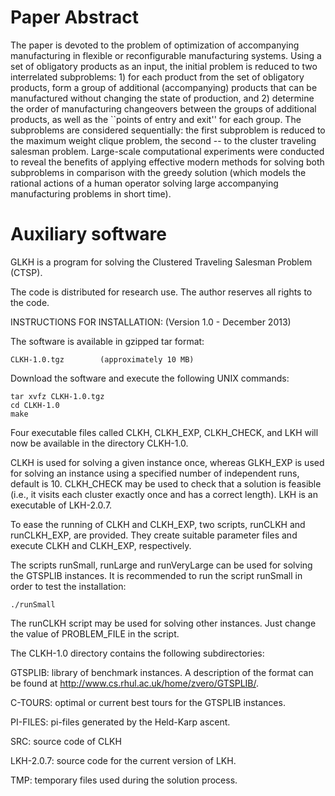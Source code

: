 # Paper Abstract
The paper is devoted to the problem of optimization of accompanying manufacturing in flexible or reconfigurable manufacturing systems. Using a set of obligatory products as an input, the initial problem is reduced to two interrelated subproblems: 1) for each product from the set of obligatory products, form a group of additional (accompanying) products that can be manufactured without changing the state of production, and 2) determine the order of manufacturing changeovers between the groups of additional products, as well as the ``points of entry and exit'' for each group. The subproblems are considered sequentially: the first subproblem is reduced to the maximum weight clique problem, the second -- to the cluster traveling salesman problem. Large-scale computational experiments were conducted to reveal the benefits of applying effective modern methods for solving both subproblems in comparison with the greedy solution (which models the rational actions of a human operator solving large accompanying manufacturing problems in short time).


# Auxiliary software



GLKH is a program for solving the Clustered Traveling Salesman Problem (CTSP).

The code is distributed for research use. The author reserves all rights to the
code.

INSTRUCTIONS FOR INSTALLATION: (Version 1.0 - December 2013)

The software is available in gzipped tar format:

    CLKH-1.0.tgz        (approximately 10 MB)

Download the software and execute the following UNIX commands:

    tar xvfz CLKH-1.0.tgz
    cd CLKH-1.0 
    make

Four executable files called CLKH, CLKH_EXP, CLKH_CHECK, and LKH will now be
available in the directory CLKH-1.0.

CLKH is used for solving a given instance once, whereas GLKH_EXP is used
for solving an instance using a specified number of independent runs, 
default is 10. CLKH_CHECK may be used to check that a solution is feasible 
(i.e., it visits each cluster exactly once and has a correct length). 
LKH is an executable of LKH-2.0.7. 

To ease the running of CLKH and CLKH_EXP, two scripts, runCLKH and runCLKH_EXP,
are provided. They create suitable parameter files and execute CLKH and 
CLKH_EXP, respectively.

The scripts runSmall, runLarge and runVeryLarge can be used for solving the
GTSPLIB instances. It is recommended to run the script runSmall in order to
test the installation:

    ./runSmall

The runCLKH script may be used for solving other instances. Just change 
the value of PROBLEM_FILE in the script. 

The CLKH-1.0 directory contains the following subdirectories:

  GTSPLIB:   library of benchmark instances. A description of the format can
             be found at http://www.cs.rhul.ac.uk/home/zvero/GTSPLIB/.

  C-TOURS:   optimal or current best tours for the GTSPLIB instances. 

  PI-FILES:  pi-files generated by the Held-Karp ascent.

  SRC:       source code of CLKH

  LKH-2.0.7: source code for the current version of LKH.

  TMP:       temporary files used during the solution process.
